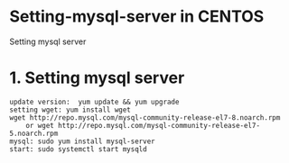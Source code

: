 # Setting-mysql-server in CENTOS
Setting mysql server

# 1. Setting mysql server
    update version:  yum update && yum upgrade
    setting wget: yum install wget
    wget http://repo.mysql.com/mysql-community-release-el7-8.noarch.rpm 
        or wget http://repo.mysql.com/mysql-community-release-el7-5.noarch.rpm
    mysql: sudo yum install mysql-server
    start: sudo systemctl start mysqld
    
    
